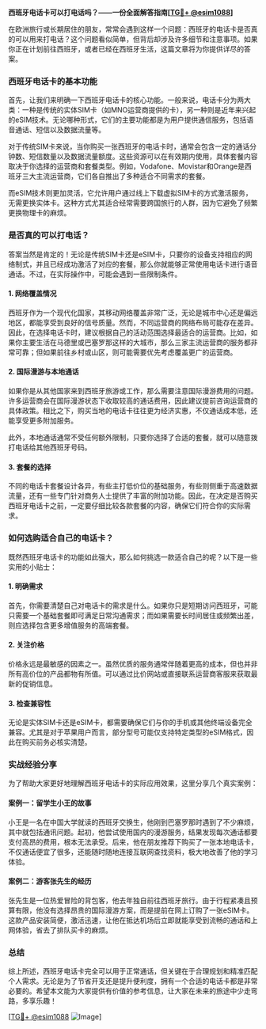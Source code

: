 **西班牙电话卡可以打电话吗？——一份全面解答指南[[TG💪+ @esim1088](https://t.me/s/esim1088)]**

在欧洲旅行或长期居住的朋友，常常会遇到这样一个问题：西班牙的电话卡是否真的可以用来打电话？这个问题看似简单，但背后却涉及许多细节和注意事项。如果你正在计划前往西班牙，或者已经在西班牙生活，这篇文章将为你提供详尽的答案。

### 西班牙电话卡的基本功能

首先，让我们来明确一下西班牙电话卡的核心功能。一般来说，电话卡分为两大类：一种是传统的实体SIM卡（如MNO运营商提供的卡），另一种则是近年来兴起的eSIM技术。无论哪种形式，它们的主要功能都是为用户提供通信服务，包括语音通话、短信以及数据流量等。

对于传统SIM卡来说，当你购买一张西班牙的电话卡时，通常会包含一定的通话分钟数、短信数量以及数据流量额度。这些资源可以在有效期内使用，具体套餐内容取决于你选择的运营商和套餐类型。例如，Vodafone、Movistar和Orange是西班牙三大主流运营商，它们各自推出了多种适合不同需求的套餐。

而eSIM技术则更加灵活，它允许用户通过线上下载虚拟SIM卡的方式激活服务，无需更换实体卡。这种方式尤其适合经常需要跨国旅行的人群，因为它避免了频繁更换物理卡的麻烦。

### 是否真的可以打电话？

答案当然是肯定的！无论是传统SIM卡还是eSIM卡，只要你的设备支持相应的网络制式，并且已经成功激活了对应的套餐，那么你就能够正常使用电话卡进行语音通话。不过，在实际操作中，可能会遇到一些限制条件。

#### 1. 网络覆盖情况

西班牙作为一个现代化国家，其移动网络覆盖非常广泛，无论是城市中心还是偏远地区，都能享受到良好的信号质量。然而，不同运营商的网络布局可能存在差异。因此，在选择电话卡时，建议根据自己的活动范围选择最适合的运营商。比如，如果你主要生活在马德里或巴塞罗那这样的大城市，那么三家主流运营商的服务都非常可靠；但如果前往乡村或山区，则可能需要优先考虑覆盖更广的运营商。

#### 2. 国际漫游与本地通话

如果你是从其他国家来到西班牙旅游或工作，那么需要注意国际漫游费用的问题。许多运营商会在国际漫游状态下收取较高的通话费用，因此建议提前咨询运营商的具体政策。相比之下，购买当地的电话卡往往更为经济实惠，不仅通话成本低，还能享受更多附加服务。

此外，本地通话通常不受任何额外限制，只要你选择了合适的套餐，就可以随意拨打电话给其他西班牙号码。

#### 3. 套餐的选择

不同的电话卡套餐设计各异，有些主打低价位的基础服务，有些则侧重于高速数据流量，还有一些专门针对商务人士提供了丰富的附加功能。因此，在决定是否购买西班牙电话卡之前，一定要仔细比较各款套餐的内容，确保它们符合你的实际需求。

### 如何选购适合自己的电话卡？

既然西班牙电话卡的功能如此强大，那么如何挑选一款适合自己的呢？以下是一些实用的小贴士：

#### 1. 明确需求

首先，你需要清楚自己对电话卡的需求是什么。如果你只是短期访问西班牙，可能只需要一个基础套餐即可满足日常沟通需求；而如果需要长时间居住或频繁出差，则应选择包含更多增值服务的高端套餐。

#### 2. 关注价格

价格永远是最敏感的因素之一。虽然优质的服务通常伴随着更高的成本，但也并非所有高价位的产品都物有所值。可以通过比价网站或直接联系运营商客服来获取最新的促销信息。

#### 3. 检查兼容性

无论是实体SIM卡还是eSIM卡，都需要确保它们与你的手机或其他终端设备完全兼容。尤其是对于苹果用户而言，部分型号可能仅支持特定类型的eSIM格式，因此在购买前务必核实清楚。

### 实战经验分享

为了帮助大家更好地理解西班牙电话卡的实际应用效果，这里分享几个真实案例：

#### 案例一：留学生小王的故事

小王是一名在中国大学就读的西班牙交换生，他刚到巴塞罗那时遇到了不少麻烦，其中就包括通讯问题。起初，他尝试使用国内的漫游服务，结果发现每次通话都要支付高昂的费用，根本无法承受。后来，他在朋友推荐下购买了一张本地电话卡，不仅通话便宜了很多，还能随时随地连接互联网查找资料，极大地改善了他的学习体验。

#### 案例二：游客张先生的经历

张先生是一位热爱冒险的背包客，他去年独自前往西班牙旅行。由于行程紧凑且预算有限，他没有选择昂贵的国际漫游方案，而是提前在网上订购了一张eSIM卡。这款产品安装简便，激活迅速，让他在抵达机场后立即就能享受到流畅的通话和上网体验，省去了排队买卡的麻烦。

### 总结

综上所述，西班牙电话卡完全可以用于正常通话，但关键在于合理规划和精准匹配个人需求。无论是为了节省开支还是提升便利度，拥有一个合适的电话卡都是非常必要的。希望本文能为大家提供有价值的参考信息，让大家在未来的旅途中少走弯路，多享乐趣！

[[TG💪+ @esim1088](https://t.me/s/esim1088) ![Image](https://i.postimg.cc/4NQfJmqS/Snipaste-2025-05-13-00-14-12.png)]